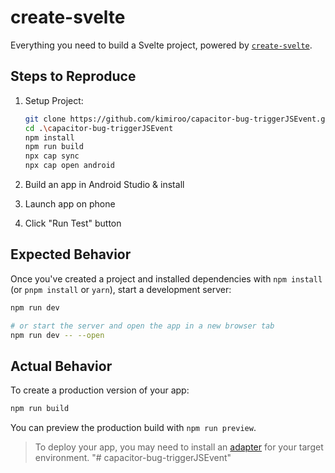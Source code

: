 # create-svelte

Everything you need to build a Svelte project, powered by [`create-svelte`](https://github.com/sveltejs/kit/tree/master/packages/create-svelte).

## Steps to Reproduce

1. Setup Project:

    ```bash
    git clone https://github.com/kimiroo/capacitor-bug-triggerJSEvent.git
    cd .\capacitor-bug-triggerJSEvent
    npm install
    npm run build
    npx cap sync
    npx cap open android
    ```
2. Build an app in Android Studio & install
3. Launch app on phone
4. Click "Run Test" button


## Expected Behavior

Once you've created a project and installed dependencies with `npm install` (or `pnpm install` or `yarn`), start a development server:

```bash
npm run dev

# or start the server and open the app in a new browser tab
npm run dev -- --open
```

## Actual Behavior

To create a production version of your app:

```bash
npm run build
```

You can preview the production build with `npm run preview`.

> To deploy your app, you may need to install an [adapter](https://kit.svelte.dev/docs/adapters) for your target environment.
"# capacitor-bug-triggerJSEvent" 
